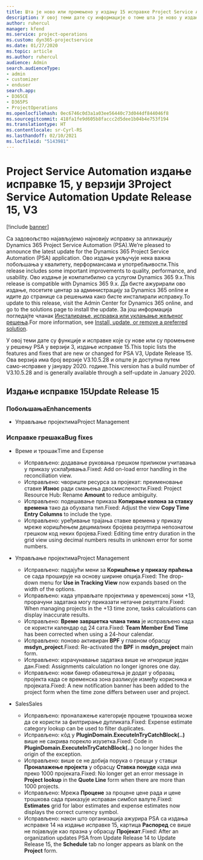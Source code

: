```yaml
---
title: Шта је ново или промењено у издању 15 исправке Project Service Automation верзије 3
description: У овој теми дате су информације о томе шта је ново у издању исправке 15 за Project Service Automation у верзији 3.
author: ruhercul
manager: kfend
ms.service: project-operations
ms.custom: dyn365-projectservice
ms.date: 01/27/2020
ms.topic: article
ms.author: ruhercul
audience: Admin
search.audienceType:
- admin
- customizer
- enduser
search.app:
- D365CE
- D365PS
- ProjectOperations
ms.openlocfilehash: 0ec6746c0d3a1a03ee56440c73d044df844046f8
ms.sourcegitcommit: 418fa1fe9d605b8faccc2d5dee1b04b4e753f194
ms.translationtype: HT
ms.contentlocale: sr-Cyrl-RS
ms.lasthandoff: 02/10/2021
ms.locfileid: "5143981"
---
```

# <a name="project-service-automation-update-release-15-v3"></a><span data-ttu-id="36b08-103">Project Service Automation издање исправке 15, у верзији 3</span><span class="sxs-lookup"><span data-stu-id="36b08-103">Project Service Automation Update Release 15, V3</span></span>

[!include [banner](../includes/psa-now-project-operations.md)]

<span data-ttu-id="36b08-104">Са задовољство најављујемо најновију исправку за апликацију Dynamics 365 Project Service Automation (PSA).</span><span class="sxs-lookup"><span data-stu-id="36b08-104">We’re pleased to announce the latest update for the Dynamics 365 Project Service Automation (PSA) application.</span></span> <span data-ttu-id="36b08-105">Ово издање укључује нека важна побољшања у квалитету, перформансама и употребљивости.</span><span class="sxs-lookup"><span data-stu-id="36b08-105">This release includes some important improvements to quality, performance, and usability.</span></span> <span data-ttu-id="36b08-106">Ово издање је компатибилно са услугом Dynamics 365 9.x.</span><span class="sxs-lookup"><span data-stu-id="36b08-106">This release is compatible with Dynamics 365 9.x.</span></span> <span data-ttu-id="36b08-107">Да бисте ажурирали ово издање, посетите центар за администрацију за Dynamics 365 online и идите до странице са решењима како бисте инсталирали исправку.</span><span class="sxs-lookup"><span data-stu-id="36b08-107">To update to this release, visit the Admin Center for Dynamics 365 online, and go to the solutions page to install the update.</span></span> <span data-ttu-id="36b08-108">За још информација погледајте чланак [Инсталирање, исправка или уклањање жељеног решења](https://docs.microsoft.com/power-platform/admin/install-remove-preferred-solution).</span><span class="sxs-lookup"><span data-stu-id="36b08-108">For more information, see [Install, update, or remove a preferred solution](https://docs.microsoft.com/power-platform/admin/install-remove-preferred-solution).</span></span>

<span data-ttu-id="36b08-109">У овој теми дате су функције и исправке које су нове или су промењене у решењу PSA у верзији 3, издање исправке 15.</span><span class="sxs-lookup"><span data-stu-id="36b08-109">This topic lists the features and fixes that are new or changed for PSA V3, Update Release 15.</span></span> <span data-ttu-id="36b08-110">Ова верзија има број верзије V3.10.5.28 и опште је доступна путем само-исправке у јануару 2020. године.</span><span class="sxs-lookup"><span data-stu-id="36b08-110">This version has a build number of V3.10.5.28 and is generally available through a self-update in January 2020.</span></span>

## <a name="update-release-15"></a><span data-ttu-id="36b08-111">Издање исправке 15</span><span class="sxs-lookup"><span data-stu-id="36b08-111">Update Release 15</span></span> 

### <a name="enhancements"></a><span data-ttu-id="36b08-112">Побољшања</span><span class="sxs-lookup"><span data-stu-id="36b08-112">Enhancements</span></span>

- <span data-ttu-id="36b08-113">Управљање пројектима</span><span class="sxs-lookup"><span data-stu-id="36b08-113">Project Management</span></span>

### <a name="bug-fixes"></a><span data-ttu-id="36b08-114">Исправке грешака</span><span class="sxs-lookup"><span data-stu-id="36b08-114">Bug fixes</span></span>

- <span data-ttu-id="36b08-115">Време и трошак</span><span class="sxs-lookup"><span data-stu-id="36b08-115">Time and Expense</span></span>

  - <span data-ttu-id="36b08-116">Исправљено: додавање руковања грешком приликом учитавања у приказу усклађивања.</span><span class="sxs-lookup"><span data-stu-id="36b08-116">Fixed: Add on-load error handling in the reconciliation view.</span></span>
  - <span data-ttu-id="36b08-117">Исправљено: чвориште ресурса за пројекат: преименовање ставке **Износ** ради смањења двосмислености.</span><span class="sxs-lookup"><span data-stu-id="36b08-117">Fixed: Project Resource Hub: Rename **Amount** to reduce ambiguity.</span></span>
  - <span data-ttu-id="36b08-118">Исправљено: подешавање приказа **Копирање колона за ставку времена** тако да обухвата тип.</span><span class="sxs-lookup"><span data-stu-id="36b08-118">Fixed: Adjust the view **Copy Time Entry Columns** to include the type.</span></span>
  - <span data-ttu-id="36b08-119">Исправљено: уређивање трајања ставке времена у приказу мреже коришћењем децималних бројева резултира непознатом грешком код неких бројева.</span><span class="sxs-lookup"><span data-stu-id="36b08-119">Fixed: Editing time entry duration in the grid view using decimal numbers results in unknown error for some numbers.</span></span>

- <span data-ttu-id="36b08-120">Управљање пројектима</span><span class="sxs-lookup"><span data-stu-id="36b08-120">Project Management</span></span>

  - <span data-ttu-id="36b08-121">Исправљено: падајући мени за **Коришћење у приказу праћења** се сада проширује на основу ширине опција.</span><span class="sxs-lookup"><span data-stu-id="36b08-121">Fixed: The drop-down menu for **Use in Tracking View** now expands based on the width of the options.</span></span>
  - <span data-ttu-id="36b08-122">Исправљено: када управљате пројектима у временској зони +13, прорачуни задатака могу приказати нетачне резултате.</span><span class="sxs-lookup"><span data-stu-id="36b08-122">Fixed: When managing projects in the +13 time zone, tasks calculations can display inaccurate results.</span></span>
  - <span data-ttu-id="36b08-123">Исправљено: **Време завршетка члана тима** је исправљено када се користи календар од 24 сата.</span><span class="sxs-lookup"><span data-stu-id="36b08-123">Fixed: **Team Member End Time** has been corrected when using a 24-hour calendar.</span></span>
  - <span data-ttu-id="36b08-124">Исправљено: поново активиран **BPF** у главном обрасцу **msdyn_project**.</span><span class="sxs-lookup"><span data-stu-id="36b08-124">Fixed: Re-activated the **BPF** in **msdyn_project** main form.</span></span>
  - <span data-ttu-id="36b08-125">Исправљено: израчунавање задатака више не игнорише један дан.</span><span class="sxs-lookup"><span data-stu-id="36b08-125">Fixed: Assignments calculation no longer ignores one day.</span></span>
  - <span data-ttu-id="36b08-126">Исправљено: нови банер обавештења је додат у образац пројекта када се временска зона разликује између корисника и пројеката.</span><span class="sxs-lookup"><span data-stu-id="36b08-126">Fixed: A new notification banner has been added to the project form when the time zone differs between user and project.</span></span>

- <span data-ttu-id="36b08-127">Sales</span><span class="sxs-lookup"><span data-stu-id="36b08-127">Sales</span></span>

  - <span data-ttu-id="36b08-128">Исправљено: проналажење категорије процене трошкова може да се користи за филтрирање дупликата.</span><span class="sxs-lookup"><span data-stu-id="36b08-128">Fixed: Expense estimate category lookup can be used to filter duplicates.</span></span>
  - <span data-ttu-id="36b08-129">Исправљено: кôд у **PluginDomain.ExecuteInTryCatchBlock(..)** више не сакрива порекло изузетка.</span><span class="sxs-lookup"><span data-stu-id="36b08-129">Fixed: Code in **PluginDomain.ExecuteInTryCatchBlock(..)** no longer hides the origin of the exception.</span></span>
  - <span data-ttu-id="36b08-130">Исправљено: више се не добија порука о грешци у ставци **Проналажење пројекта** у обрасцу **Ставка понуде** када има преко 1000 пројеката.</span><span class="sxs-lookup"><span data-stu-id="36b08-130">Fixed: No longer get an error message in **Project lookup** in the **Quote Line** form when there are more than 1000 projects.</span></span>
  - <span data-ttu-id="36b08-131">Исправљено: Мрежа **Процене** за процене цене рада и цене трошкова сада приказује исправан симбол валуте.</span><span class="sxs-lookup"><span data-stu-id="36b08-131">Fixed: **Estimates** grid for labor estimates and expense estimates now displays the correct currency symbol.</span></span>
  - <span data-ttu-id="36b08-132">Исправљено: након што организација ажурира PSA са издања исправке 14 на издање исправке 15, картица **Распоред** се више не појављује као празна у обрасцу **Пројекат**.</span><span class="sxs-lookup"><span data-stu-id="36b08-132">Fixed: After an organization updates PSA from Update Release 14 to Update Release 15, the **Schedule** tab no longer appears as blank on the **Project** form.</span></span>
